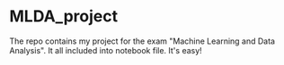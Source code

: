 # MLDA_project
 
The repo contains my project for the exam "Machine Learning and Data Analysis". It all included into notebook file. It's easy! 
